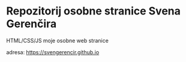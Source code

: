 # Repozitorij osobne stranice Svena Gerenčira

HTML/CSS/JS
moje osobne web stranice

adresa:
https://svengerencir.github.io
